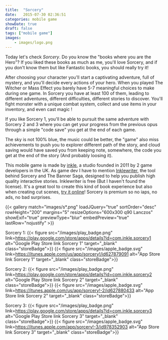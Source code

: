 ```yaml
---
title:  "Sorcery"
date:   2015-07-30 02:36:51
categories: mobile game
showDate: true
draft: false
tags: ["mobile game"]
images:
    - images/logo.png
---
```

Today let's check *Sorcery*. Do you know the "books where you are the Hero"? If you liked these books as much as me, you'll love Sorcery, and if you don't know them but like Fantastic books, you should really try it!<!--more-->

After choosing your character you'll start a captivating adventure, full of mystery, and you'll decide every actions of your hero. When you played The Witcher or Mass Effect you barely have 5-7 meaningful choices to make during one game. In Sorcery you have at least 100 of them, leading to different adventures, different difficulties, different stories to discover. You'll fight monster with a unique combat system, collect and use items in your inventory, and even cast magic !

If you like Sorcery 1, you'll be able to pursuit the same adventure with Sorcery 2 and 3 where you can get your progress from the previous opus through a simple "code save" you get at the end of each game.

The sky is not 100% blue, the music could be better, the "game" also miss achievements to push you to explorer different path of the story, and cloud saving would have saved you from keeping note, somewhere, the code you get at the end of the story (And probably loosing it).

This mobile game is made by [inkle](http://www.inklestudios.com/), a studio founded in 2011 by 2 game developers in the UK. As game dev I have to mention [Inklewriter](http://www.inklestudios.com/inklewriter/), the tool behind Sorcery and The Banner Saga, designed to help you publish high quality interactive stories. Inklewriter is free (But I haven't found the license). It's a great tool to create this kind of book experience but also when creating cut scenes, [try it online](https://www.inklewriter.com/)! Sorcery is premium so no iaps, no ads, no bad surprises.

{{< gallery
    match="images/s*.png"
    loadJQuery="true"
    sortOrder="desc"
    rowHeight="200"
    margins="5"
    resizeOptions="600x300 q90 Lanczos"
    showExif="true"
    previewType="blur"
    embedPreview="true"
    lastRow="nojustify" >}}

Sorcery 1:
{{< figure src="/images/play_badge.png" link=https://play.google.com/store/apps/details?id=com.inkle.sorcery1 alt="Google Play Store link Sorcery 1" target="_blank" class="storeBadge">}}
{{< figure src="/images/apple_badge.svg" link=https://itunes.apple.com/us/app/sorcery!/id627879091 alt="App Store link Sorcery 1" target="_blank" class="storeBadge">}}

Sorcery 2:
{{< figure src="/images/play_badge.png" link=https://play.google.com/store/apps/details?id=com.inkle.sorcery2 alt="Google Play Store link Sorcery 2" target="_blank" class="storeBadge">}}
{{< figure src="/images/apple_badge.svg" link=https://itunes.apple.com/us/app/sorcery!-2/id627880433 alt="App Store link Sorcery 2" target="_blank" class="storeBadge">}}

Sorcery 3:
{{< figure src="/images/play_badge.png" link=https://play.google.com/store/apps/details?id=com.inkle.sorcery3 alt="Google Play Store link Sorcery 3" target="_blank" class="storeBadge">}}
{{< figure src="/images/apple_badge.svg" link=https://itunes.apple.com/app/sorcery!-3/id978352903 alt="App Store link Sorcery 3" target="_blank" class="storeBadge">}}